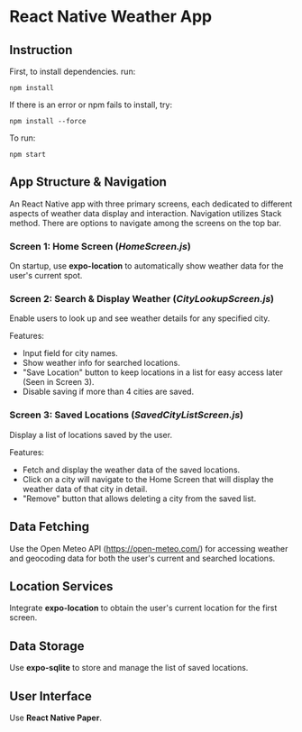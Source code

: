# React Native Weather App

## Instruction

First, to install dependencies. run:

```
npm install
```

If there is an error or npm fails to install, try:

```
npm install --force
```

To run:

```
npm start
```

## App Structure & Navigation

An React Native app with three primary screens, each dedicated to different aspects of weather data display and interaction. Navigation utilizes Stack method. There are options to navigate among the screens on the top bar.

### Screen 1: Home Screen (<i>HomeScreen.js</i>)

On startup, use <b>expo-location</b> to automatically show weather data for the user's
current spot.

### Screen 2: Search & Display Weather (<i>CityLookupScreen.js</i>)

Enable users to look up and see weather details for any specified city.

Features:

-   Input field for city names.
-   Show weather info for searched locations.
-   "Save Location" button to keep locations in a list for easy access later (Seen
    in Screen 3).
-   Disable saving if more than 4 cities are saved.

### Screen 3: Saved Locations (<i>SavedCityListScreen.js</i>)

Display a list of locations saved by the user.

Features:

-   Fetch and display the weather data of the saved locations.
-   Click on a city will navigate to the Home Screen that will display the weather data of that city in detail.
-   "Remove" button that allows deleting a city from the saved list.

## Data Fetching

Use the Open Meteo API (https://open-meteo.com/) for accessing weather and
geocoding data for both the user's current and searched locations.

## Location Services

Integrate <b>expo-location</b> to obtain the user's current location for the first screen.

## Data Storage

Use <b>expo-sqlite</b> to store and manage the list of saved locations.

## User Interface

Use <b>React Native Paper</b>.
